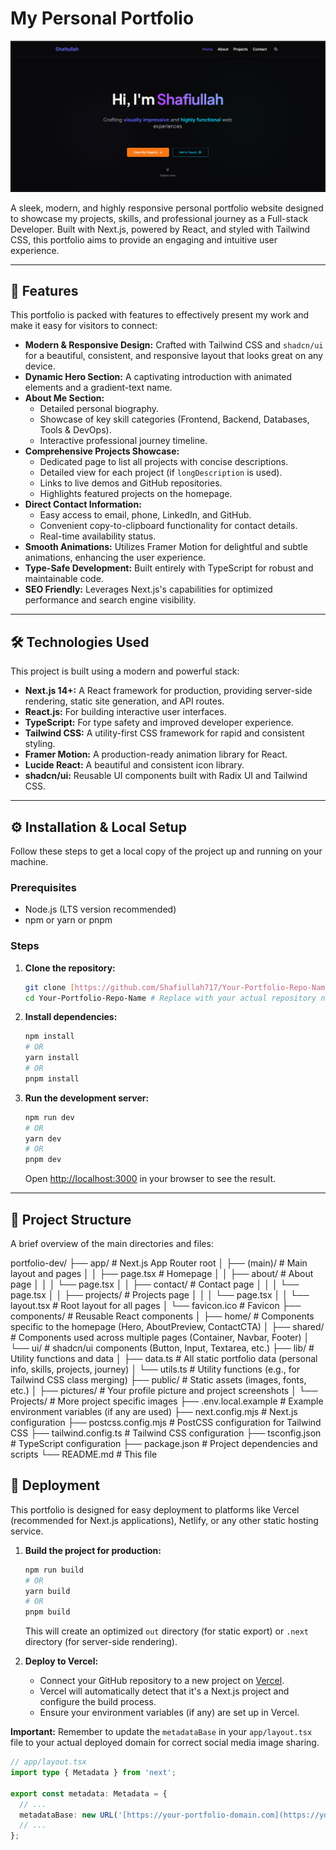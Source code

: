 # My Personal Portfolio

![Portfolio Preview Image - Placeholder](/public/Preview.png)

A sleek, modern, and highly responsive personal portfolio website designed to showcase my projects, skills, and professional journey as a Full-stack Developer. Built with Next.js, powered by React, and styled with Tailwind CSS, this portfolio aims to provide an engaging and intuitive user experience.

---

## 🚀 Features

This portfolio is packed with features to effectively present my work and make it easy for visitors to connect:

* **Modern & Responsive Design:** Crafted with Tailwind CSS and `shadcn/ui` for a beautiful, consistent, and responsive layout that looks great on any device.
* **Dynamic Hero Section:** A captivating introduction with animated elements and a gradient-text name.
* **About Me Section:**
    * Detailed personal biography.
    * Showcase of key skill categories (Frontend, Backend, Databases, Tools & DevOps).
    * Interactive professional journey timeline.
* **Comprehensive Projects Showcase:**
    * Dedicated page to list all projects with concise descriptions.
    * Detailed view for each project (if `longDescription` is used).
    * Links to live demos and GitHub repositories.
    * Highlights featured projects on the homepage.
* **Direct Contact Information:**
    * Easy access to email, phone, LinkedIn, and GitHub.
    * Convenient copy-to-clipboard functionality for contact details.
    * Real-time availability status.
* **Smooth Animations:** Utilizes Framer Motion for delightful and subtle animations, enhancing the user experience.
* **Type-Safe Development:** Built entirely with TypeScript for robust and maintainable code.
* **SEO Friendly:** Leverages Next.js's capabilities for optimized performance and search engine visibility.

---

## 🛠️ Technologies Used

This project is built using a modern and powerful stack:

* **Next.js 14+:** A React framework for production, providing server-side rendering, static site generation, and API routes.
* **React.js:** For building interactive user interfaces.
* **TypeScript:** For type safety and improved developer experience.
* **Tailwind CSS:** A utility-first CSS framework for rapid and consistent styling.
* **Framer Motion:** A production-ready animation library for React.
* **Lucide React:** A beautiful and consistent icon library.
* **shadcn/ui:** Reusable UI components built with Radix UI and Tailwind CSS.

---

## ⚙️ Installation & Local Setup

Follow these steps to get a local copy of the project up and running on your machine.

### Prerequisites

* Node.js (LTS version recommended)
* npm or yarn or pnpm

### Steps

1.  **Clone the repository:**
    ```bash
    git clone [https://github.com/Shafiullah717/Your-Portfolio-Repo-Name.git](https://github.com/Shafiullah717/Your-Portfolio-Repo-Name.git)
    cd Your-Portfolio-Repo-Name # Replace with your actual repository name
    ```

2.  **Install dependencies:**
    ```bash
    npm install
    # OR
    yarn install
    # OR
    pnpm install
    ```

3.  **Run the development server:**
    ```bash
    npm run dev
    # OR
    yarn dev
    # OR
    pnpm dev
    ```

    Open [http://localhost:3000](http://localhost:3000) in your browser to see the result.

---

## 📂 Project Structure

A brief overview of the main directories and files:

portfolio-dev/
├── app/                  # Next.js App Router root
│   ├── (main)/           # Main layout and pages
│   │   ├── page.tsx      # Homepage
│   │   ├── about/        # About page
│   │   │   └── page.tsx
│   │   ├── contact/      # Contact page
│   │   │   └── page.tsx
│   │   ├── projects/     # Projects page
│   │   │   └── page.tsx
│   │   └── layout.tsx    # Root layout for all pages
│   └── favicon.ico       # Favicon
├── components/           # Reusable React components
│   ├── home/             # Components specific to the homepage (Hero, AboutPreview, ContactCTA)
│   ├── shared/           # Components used across multiple pages (Container, Navbar, Footer)
│   └── ui/               # shadcn/ui components (Button, Input, Textarea, etc.)
├── lib/                  # Utility functions and data
│   ├── data.ts           # All static portfolio data (personal info, skills, projects, journey)
│   └── utils.ts          # Utility functions (e.g., for Tailwind CSS class merging)
├── public/               # Static assets (images, fonts, etc.)
│   ├── pictures/         # Your profile picture and project screenshots
│   └── Projects/         # More project specific images
├── .env.local.example    # Example environment variables (if any are used)
├── next.config.mjs       # Next.js configuration
├── postcss.config.mjs    # PostCSS configuration for Tailwind CSS
├── tailwind.config.ts    # Tailwind CSS configuration
├── tsconfig.json         # TypeScript configuration
├── package.json          # Project dependencies and scripts
└── README.md             # This file

## 🚀 Deployment

This portfolio is designed for easy deployment to platforms like Vercel (recommended for Next.js applications), Netlify, or any other static hosting service.

1.  **Build the project for production:**
    ```bash
    npm run build
    # OR
    yarn build
    # OR
    pnpm build
    ```
    This will create an optimized `out` directory (for static export) or `.next` directory (for server-side rendering).

2.  **Deploy to Vercel:**
    * Connect your GitHub repository to a new project on [Vercel](https://vercel.com/).
    * Vercel will automatically detect that it's a Next.js project and configure the build process.
    * Ensure your environment variables (if any) are set up in Vercel.

**Important:** Remember to update the `metadataBase` in your `app/layout.tsx` file to your actual deployed domain for correct social media image sharing.

```typescript
// app/layout.tsx
import type { Metadata } from 'next';

export const metadata: Metadata = {
  // ...
  metadataBase: new URL('[https://your-portfolio-domain.com](https://your-portfolio-domain.com)'), // <-- UPDATE THIS!
  // ...
};
